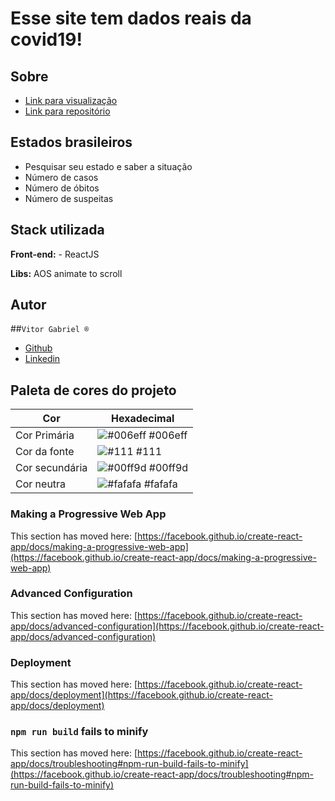 
# Esse site tem dados reais da covid19!


## Sobre

 - [Link para visualização](https://coronabrr.netlify.app/)
 - [Link para repositório](https://github.com/vgabrielk/CovidAPI)

## Estados brasileiros

- Pesquisar seu estado e saber a situação
- Número de casos
- Número de óbitos
- Número de suspeitas


## Stack utilizada

**Front-end:** - ReactJS

**Libs:** AOS animate to scroll
## Autor

##`Vitor Gabriel ®`

- [Github ](https://www.github.com/vgabrielk)
- [Linkedin](https://www.linkedin.com/in/vitorfelix03/)
## Paleta de cores do projeto
| Cor               | Hexadecimal                                                |
| ----------------- | ---------------------------------------------------------------- |
| Cor Primária       | ![#006eff](https://via.placeholder.com/10/006eff?text=+) #006eff |
| Cor da fonte       | ![#111](https://via.placeholder.com/10/111?text=+) #111 |
| Cor secundária       | ![#00ff9d](https://via.placeholder.com/10/00ff9d?text=+) #00ff9d |
| Cor neutra       | ![#fafafa](https://via.placeholder.com/10/fafafa?text=+) #fafafa |



### Making a Progressive Web App

This section has moved here: [https://facebook.github.io/create-react-app/docs/making-a-progressive-web-app](https://facebook.github.io/create-react-app/docs/making-a-progressive-web-app)

### Advanced Configuration

This section has moved here: [https://facebook.github.io/create-react-app/docs/advanced-configuration](https://facebook.github.io/create-react-app/docs/advanced-configuration)

### Deployment

This section has moved here: [https://facebook.github.io/create-react-app/docs/deployment](https://facebook.github.io/create-react-app/docs/deployment)

### `npm run build` fails to minify

This section has moved here: [https://facebook.github.io/create-react-app/docs/troubleshooting#npm-run-build-fails-to-minify](https://facebook.github.io/create-react-app/docs/troubleshooting#npm-run-build-fails-to-minify)
